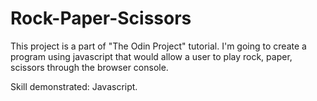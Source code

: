 # Rock-Paper-Scissors

This project is a part of "The Odin Project" tutorial.
I'm going to create a program using javascript that would allow a user to play rock, paper, scissors through the browser console.

Skill demonstrated: Javascript.